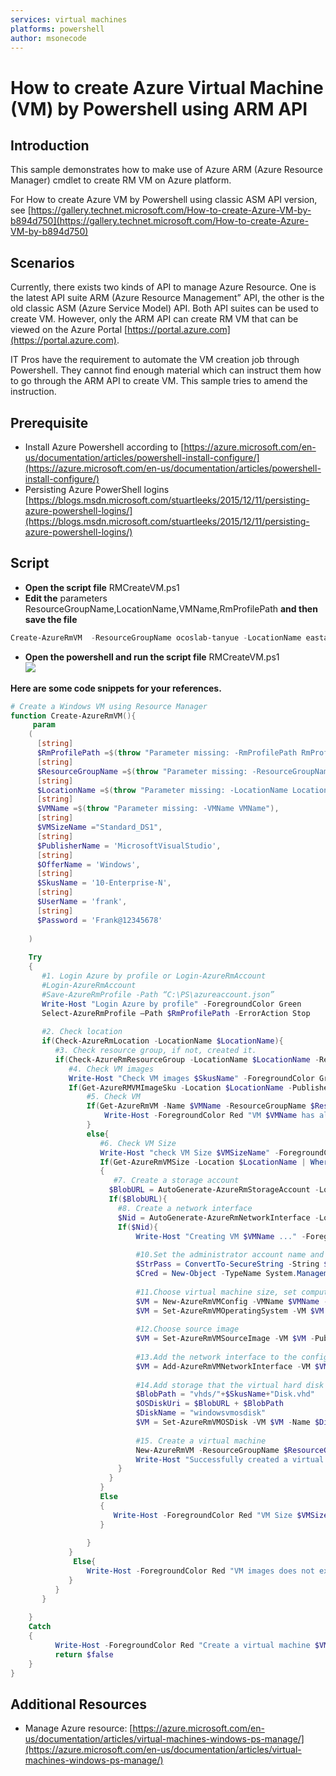 ```yaml
---
services: virtual machines
platforms: powershell
author: msonecode
---
```


# How to create Azure Virtual Machine (VM) by Powershell using ARM API

## Introduction
This sample demonstrates how to make use of  Azure ARM (Azure Resource Manager) cmdlet to create RM VM on Azure platform.

For How to create Azure VM by Powershell using classic ASM API version, see  [https://gallery.technet.microsoft.com/How-to-create-Azure-VM-by-b894d750](https://gallery.technet.microsoft.com/How-to-create-Azure-VM-by-b894d750)

## Scenarios
Currently, there exists two kinds of API to manage Azure Resource. One is the latest API suite ARM (Azure Resource Management” API, the other is the old classic ASM (Azure Service Model) API. Both API suites can be used to create VM. However, only the ARM API can create RM VM that can be viewed on the Azure Portal [https://portal.azure.com](https://portal.azure.com).

IT Pros have the requirement to automate the VM creation job through Powershell. They cannot find enough material which can instruct them how to go through the ARM API to create VM. This sample tries to amend the instruction.

## Prerequisite 
- Install Azure Powershell according to [https://azure.microsoft.com/en-us/documentation/articles/powershell-install-configure/](https://azure.microsoft.com/en-us/documentation/articles/powershell-install-configure/)
- Persisting Azure PowerShell logins [https://blogs.msdn.microsoft.com/stuartleeks/2015/12/11/persisting-azure-powershell-logins/](https://blogs.msdn.microsoft.com/stuartleeks/2015/12/11/persisting-azure-powershell-logins/)

## Script
- **Open the script file** RMCreateVM.ps1
- **Edit the** parameters  ResourceGroupName,LocationName,VMName,RmProfilePath **and then save the file**  
```ps1
Create-AzureRmVM  -ResourceGroupName ocoslab-tanyue -LocationName eastasia -VMName vm-frta-test01 -RmProfilePath C:\PS\azureaccount.json
```
- **Open the powershell and run the script file** RMCreateVM.ps1  
![][1]  

**Here are some code snippets for your references.**  

```ps1
# Create a Windows VM using Resource Manager 
function Create-AzureRmVM(){ 
     param 
    ( 
      [string] 
      $RmProfilePath =$(throw "Parameter missing: -RmProfilePath RmProfilePath"), 
      [string] 
      $ResourceGroupName =$(throw "Parameter missing: -ResourceGroupName ResourceGroupName"), 
      [string] 
      $LocationName =$(throw "Parameter missing: -LocationName LocationName"), 
      [string] 
      $VMName =$(throw "Parameter missing: -VMName VMName"), 
      [string] 
      $VMSizeName ="Standard_DS1", 
      [string] 
      $PublisherName = 'MicrosoftVisualStudio', 
      [string] 
      $OfferName = 'Windows', 
      [string] 
      $SkusName = '10-Enterprise-N', 
      [string] 
      $UserName = 'frank', 
      [string] 
      $Password = 'Frank@12345678' 
 
    ) 
    
    Try 
    { 
       #1. Login Azure by profile or Login-AzureRmAccount 
       #Login-AzureRmAccount 
       #Save-AzureRmProfile -Path “C:\PS\azureaccount.json” 
       Write-Host "Login Azure by profile" -ForegroundColor Green    
       Select-AzureRmProfile –Path $RmProfilePath -ErrorAction Stop 
 
       #2. Check location 
       if(Check-AzureRmLocation -LocationName $LocationName){ 
          #3. Check resource group, if not, created it. 
          if(Check-AzureRmResourceGroup -LocationName $LocationName -ResourceGroupName $ResourceGroupName){ 
             #4. Check VM images   
             Write-Host "Check VM images $SkusName" -ForegroundColor Green     
             If(Get-AzureRMVMImageSku -Location $LocationName -PublisherName $PublisherName -Offer $OfferName -ErrorAction Stop | Where-Object {$_.Skus -eq $SkusName}){ 
                 #5. Check VM 
                 If(Get-AzureRmVM -Name $VMName -ResourceGroupName $ResourceGroupName -ErrorAction Ignore){ 
                     Write-Host -ForegroundColor Red "VM $VMName has already exist." 
                 } 
                 else{ 
                    #6. Check VM Size 
                    Write-Host "check VM Size $VMSizeName" -ForegroundColor Green   
                    If(Get-AzureRmVMSize -Location $LocationName | Where-Object {$_.Name -eq $VMSizeName}) 
                    { 
                       #7. Create a storage account 
                      $BlobURL = AutoGenerate-AzureRmStorageAccount -Location $LocationName -ResourceGroupName $ResourceGroupName 
                      If($BlobURL){ 
                        #8. Create a network interface 
                        $Nid = AutoGenerate-AzureRmNetworkInterface -Location $LocationName -ResourceGroupName $ResourceGroupName -VMName $VMName 
                        If($Nid){ 
                            Write-Host "Creating VM $VMName ..." -ForegroundColor Green  
                              
                            #10.Set the administrator account name and password for the virtual machine. 
                            $StrPass = ConvertTo-SecureString -String $Password -AsPlainText -Force 
                            $Cred = New-Object -TypeName System.Management.Automation.PSCredential -ArgumentList ($UserName, $StrPass) 
 
                            #11.Choose virtual machine size, set computername and credential 
                            $VM = New-AzureRmVMConfig -VMName $VMName -VMSize $VMSizeName -ErrorAction Stop 
                            $VM = Set-AzureRmVMOperatingSystem -VM $VM -Windows -ComputerName $VMName -Credential $Cred -ProvisionVMAgent -EnableAutoUpdate -ErrorAction Stop 
                            
                            #12.Choose source image 
                            $VM = Set-AzureRmVMSourceImage -VM $VM -PublisherName $PublisherName -Offer $OfferName -Skus $SkusName -Version "latest" -ErrorAction Stop 
                            
                            #13.Add the network interface to the configuration. 
                            $VM = Add-AzureRmVMNetworkInterface -VM $VM -Id $Nid -ErrorAction Stop 
                            
                            #14.Add storage that the virtual hard disk will use.  
                            $BlobPath = "vhds/"+$SkusName+"Disk.vhd" 
                            $OSDiskUri = $BlobURL + $BlobPath 
                            $DiskName = "windowsvmosdisk" 
                            $VM = Set-AzureRmVMOSDisk -VM $VM -Name $DiskName -VhdUri $OSDiskUri -CreateOption fromImage -ErrorAction Stop 
 
                            #15. Create a virtual machine 
                            New-AzureRmVM -ResourceGroupName $ResourceGroupName -Location $LocationName -VM $VM -ErrorAction Stop 
                            Write-Host "Successfully created a virtual machine $VMName" -ForegroundColor Green   
                        } 
                      } 
                    } 
                    Else 
                    { 
                       Write-Host -ForegroundColor Red "VM Size $VMSizeName does nott exist." 
                    } 
                     
                 } 
             } 
              Else{ 
                 Write-Host -ForegroundColor Red "VM images does not exist." 
             } 
          } 
       } 
       
    } 
    Catch 
    { 
          Write-Host -ForegroundColor Red "Create a virtual machine $VMName failed" $_.Exception.Message 
          return $false 
    } 
}
```
## Additional Resources 
- Manage Azure resource: [https://azure.microsoft.com/en-us/documentation/articles/virtual-machines-windows-ps-manage/](https://azure.microsoft.com/en-us/documentation/articles/virtual-machines-windows-ps-manage/)

[1]: images\1.png
